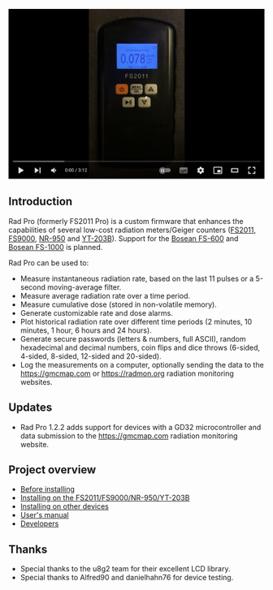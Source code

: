 [![Rad Pro Demonstration](docs/img/radpro-video.jpg)](https://www.youtube.com/watch?v=7dpVG1jSLn8)

## Introduction

Rad Pro (formerly FS2011 Pro) is a custom firmware that enhances the capabilities of several low-cost radiation meters/Geiger counters ([FS2011](https://www.amazon.com/s?k=fs2011), [FS9000](https://www.amazon.com/s?k=fs9000), [NR-950](https://www.amazon.com/s?k=nr950) and [YT-203B](https://www.amazon.com/s?k=yt-203b)). Support for the [Bosean FS-600](https://www.bosean.net/products/nuclear_radiation_detector.html) and [Bosean FS-1000](https://www.bosean.net/products/FS-1000_nuclear_radiation_detector.html) is planned.

Rad Pro can be used to:

* Measure instantaneous radiation rate, based on the last 11 pulses or a 5-second moving-average filter.
* Measure average radiation rate over a time period.
* Measure cumulative dose (stored in non-volatile memory).
* Generate customizable rate and dose alarms.
* Plot historical radiation rate over different time periods (2 minutes, 10 minutes, 1 hour, 6 hours and 24 hours).
* Generate secure passwords (letters & numbers, full ASCII), random hexadecimal and decimal numbers, coin flips and dice throws (6-sided, 4-sided, 8-sided, 12-sided and 20-sided).
* Log the measurements on a computer, optionally sending the data to the https://gmcmap.com or https://radmon.org radiation monitoring websites.

## Updates

* Rad Pro 1.2.2 adds support for devices with a GD32 microcontroller and data submission to the https://gmcmap.com radiation monitoring website.

## Project overview

* [Before installing](docs/legal.md)
* [Installing on the FS2011/FS9000/NR-950/YT-203B](docs/install-fs2011.md)
* [Installing on other devices](docs/install-other.md)
* [User's manual](docs/manual.md)
* [Developers](docs/developers.md)

## Thanks

* Special thanks to the u8g2 team for their excellent LCD library.
* Special thanks to Alfred90 and danielhahn76 for device testing.
